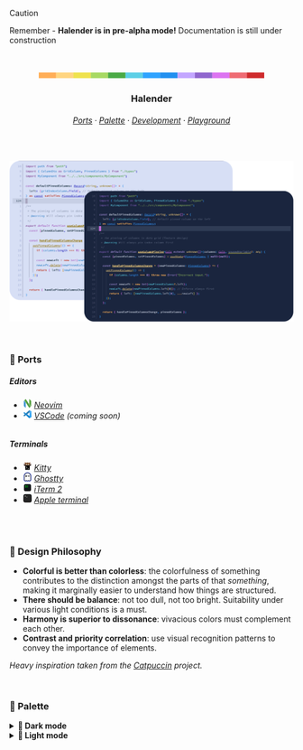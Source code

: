 > [!CAUTION]
> Remember - **Halender is in pre-alpha mode!** Documentation is still under construction

&nbsp;

<p align="center">
  <img src="./assets/docs/palette-stripe.svg" width="400" />
</p>

<h3 align="center">
 Halender
</h3>

<h6 align="center">
  <a href="https://github.com/deniskabana/halender#-ports">Ports</a>
  ·
  <a href="https://github.com/deniskabana/halender#-palette">Palette</a>
  ·
  <a href="https://github.com/catppuccin/catppuccin/tree/main/dev">Development</a>
  ·
  <a href="#">Playground</a>
</h6>

&nbsp;

<p align="center">
  <img src="./assets/screenshots/code.png" />
</p>

&nbsp;

### 📀 Ports

<h5>Editors</h5>
<h6>
  <ul>
    <li>
      <a href="./editors/nvim/"><img src="./assets/logos/logo-neovim.png" width="16" /></a>
      <a href="./editors/nvim/">Neovim</a>
    </li>
    <li>
      <a href="./editors/vscode/"><img src="./assets/logos/logo-vscode.png" width="16" /></a>
      <a href="./editors/vscode/">VSCode</a>
      <i>(coming soon)</i>
    </li>
  </ul>
</h6>

<h5>Terminals</h5>
<h6>
  <ul>
    <li>
      <a href="./terminals/kitty/"><img src="./assets/logos/logo-kitty.png" width="16" /></a>
      <a href="./terminals/kitty/">Kitty</a>
    </li>
    <li>
      <a href="./terminals/ghostty/"><img src="./assets/logos/logo-ghostty.png" width="16" /></a>
      <a href="./terminals/ghostty/">Ghostty</a>
    </li>
    <li>
      <a href="./terminals/iterm2/"><img src="./assets/logos/logo-iterm.png" width="16" /></a>
      <a href="./terminals/iterm2/">iTerm 2</a>
    </li>
    <li>
      <a href="./terminals/apple-terminal/"><img src="./assets/logos/logo-apple-terminal.png" width="16" /></a>
      <a href="./terminals/apple-terminal/">Apple&nbsp;terminal</a>
    </li>
  </ul>
</h6>

&nbsp;

### 🧠 Design Philosophy

- **Colorful is better than colorless**: the colorfulness of something contributes to the distinction amongst the parts
  of that _something_, making it marginally easier to understand how things are structured.
- **There should be balance**: not too dull, not too bright. Suitability under various light conditions is a must.
- **Harmony is superior to dissonance**: vivacious colors must complement each other.
- **Contrast and priority correlation**: use visual recognition patterns to convey the importance of elements.

_Heavy inspiration taken from the [Catpuccin](https://github.com/catppuccin/catppuccin) project._

&nbsp;

### 🎨 Palette

<!-- GEN:PALETTE:START -->

<details>
<summary><strong>🌙 Dark mode</strong></summary>
<br />
<table>
  <tr>
    <th>Color</th>
    <th>Hex</th>
    <th>Name</th>
    <th>Group</th>
    <th>Description</th>
  </tr>
  <tr>
    <td><img src="./assets/swatches/crimson_dark.svg" alt="#ef6b73" /></td>
    <td><code>#ef6b73</code></td>
    <td><strong>Crimson</strong></td>
    <td>Accent</td>
    <td><i>TBD</i></td>
  </tr>
  <tr>
    <td><img src="./assets/swatches/ruby_dark.svg" alt="#cf3a3c" /></td>
    <td><code>#cf3a3c</code></td>
    <td><strong>Ruby</strong></td>
    <td>Accent</td>
    <td><i>Status - Error, Danger, Critical action</i></td>
  </tr>
  <tr>
    <td><img src="./assets/swatches/amber_dark.svg" alt="#ffae57" /></td>
    <td><code>#ffae57</code></td>
    <td><strong>Amber</strong></td>
    <td>Accent</td>
    <td><i>Number, Operators, Decisive keyword (e.g. return)</i></td>
  </tr>
  <tr>
    <td><img src="./assets/swatches/gold_dark.svg" alt="#ffd580" /></td>
    <td><code>#ffd580</code></td>
    <td><strong>Gold</strong></td>
    <td>Accent</td>
    <td><i>Function, Method, Primary accent</i></td>
  </tr>
  <tr>
    <td><img src="./assets/swatches/citrine_dark.svg" alt="#eFE24D" /></td>
    <td><code>#eFE24D</code></td>
    <td><strong>Citrine</strong></td>
    <td>Accent</td>
    <td><i>Status - Warning, CTA</i></td>
  </tr>
  <tr>
    <td><img src="./assets/swatches/lime_dark.svg" alt="#a7d963" /></td>
    <td><code>#a7d963</code></td>
    <td><strong>Lime</strong></td>
    <td>Accent</td>
    <td><i>String</i></td>
  </tr>
  <tr>
    <td><img src="./assets/swatches/forest_dark.svg" alt="#4aaa45" /></td>
    <td><code>#4aaa45</code></td>
    <td><strong>Forest</strong></td>
    <td>Accent</td>
    <td><i>Status - Success, Positive action</i></td>
  </tr>
  <tr>
    <td><img src="./assets/swatches/cyan_dark.svg" alt="#5ccfe6" /></td>
    <td><code>#5ccfe6</code></td>
    <td><strong>Cyan</strong></td>
    <td>Accent</td>
    <td><i>Property, Parameter, Argument, Member</i></td>
  </tr>
  <tr>
    <td><img src="./assets/swatches/azure_dark.svg" alt="#2190f0" /></td>
    <td><code>#2190f0</code></td>
    <td><strong>Azure</strong></td>
    <td>Accent</td>
    <td><i>Type, Class, Interface, Namespace, Accessed property</i></td>
  </tr>
  <tr>
    <td><img src="./assets/swatches/cobalt_dark.svg" alt="#2Ea3FF" /></td>
    <td><code>#2Ea3FF</code></td>
    <td><strong>Cobalt</strong></td>
    <td>Accent</td>
    <td><i>Status - Info, CTA</i></td>
  </tr>
  <tr>
    <td><img src="./assets/swatches/lavender_dark.svg" alt="#c3a6ff" /></td>
    <td><code>#c3a6ff</code></td>
    <td><strong>Lavender</strong></td>
    <td>Accent</td>
    <td><i>Keyword, Control flow, Loop, Conditional</i></td>
  </tr>
  <tr>
    <td><img src="./assets/swatches/amethyst_dark.svg" alt="#9066ce" /></td>
    <td><code>#9066ce</code></td>
    <td><strong>Amethyst</strong></td>
    <td>Accent</td>
    <td><i>Secondary keyword (e.g. include), Built-in members</i></td>
  </tr>
  <tr>
    <td><img src="./assets/swatches/magenta_dark.svg" alt="#dc73f1" /></td>
    <td><code>#dc73f1</code></td>
    <td><strong>Magenta</strong></td>
    <td>Accent</td>
    <td><i>Decorator, Generic Type, Uncommon keyword, Secondary accent, CTA</i></td>
  </tr>
  <tr>
    <td><img src="./assets/swatches/mist_dark.svg" alt="#b2bacc" /></td>
    <td><code>#b2bacc</code></td>
    <td><strong>Mist</strong></td>
    <td>Text</td>
    <td><i>Default text, Variable declaration</i></td>
  </tr>
  <tr>
    <td><img src="./assets/swatches/snow_dark.svg" alt="#cfe3ef" /></td>
    <td><code>#cfe3ef</code></td>
    <td><strong>Snow</strong></td>
    <td>Text</td>
    <td><i>High contrast text (RARE)</i></td>
  </tr>
  <tr>
    <td><img src="./assets/swatches/slate_dark.svg" alt="#8695aa" /></td>
    <td><code>#8695aa</code></td>
    <td><strong>Slate</strong></td>
    <td>Text</td>
    <td><i>Dark text, Muted text, Inline suggestion</i></td>
  </tr>
  <tr>
    <td><img src="./assets/swatches/storm_dark.svg" alt="#616d86" /></td>
    <td><code>#616d86</code></td>
    <td><strong>Storm</strong></td>
    <td>Text</td>
    <td><i>Comment, Disabled text, Less important text</i></td>
  </tr>
  <tr>
    <td><img src="./assets/swatches/iron_dark.svg" alt="#515772" /></td>
    <td><code>#515772</code></td>
    <td><strong>Iron</strong></td>
    <td>Text</td>
    <td><i>Line number, Inactive text, Inactive UI element</i></td>
  </tr>
  <tr>
    <td><img src="./assets/swatches/midnight_dark.svg" alt="#1a253d" /></td>
    <td><code>#1a253d</code></td>
    <td><strong>Midnight</strong></td>
    <td>Surface</td>
    <td><i>Background, Main surface, Editor background</i></td>
  </tr>
  <tr>
    <td><img src="./assets/swatches/obsidian_dark.svg" alt="#171c28" /></td>
    <td><code>#171c28</code></td>
    <td><strong>Obsidian</strong></td>
    <td>Surface</td>
    <td><i>Sidebar, Panel, Secondary surface</i></td>
  </tr>
  <tr>
    <td><img src="./assets/swatches/dusk_dark.svg" alt="#2f3b54" /></td>
    <td><code>#2f3b54</code></td>
    <td><strong>Dusk</strong></td>
    <td>Surface</td>
    <td><i>Selection, Highlight, Active line, Elevated surface</i></td>
  </tr>
</table>
</details>

<details>
<summary><strong>🔅 Light mode</strong></summary>
<br />
<table>
  <tr>
    <th>Color</th>
    <th>Hex</th>
    <th>Name</th>
    <th>Group</th>
    <th>Description</th>
  </tr>
  <tr>
    <td><img src="./assets/swatches/crimson_light.svg" alt="#cf2a2c" /></td>
    <td><code>#cf2a2c</code></td>
    <td><strong>Crimson</strong></td>
    <td>Accent</td>
    <td><i>TBD</i></td>
  </tr>
  <tr>
    <td><img src="./assets/swatches/ruby_light.svg" alt="#cf2a2c" /></td>
    <td><code>#cf2a2c</code></td>
    <td><strong>Ruby</strong></td>
    <td>Accent</td>
    <td><i>Status - Error, Danger, Critical action</i></td>
  </tr>
  <tr>
    <td><img src="./assets/swatches/amber_light.svg" alt="#bf4030" /></td>
    <td><code>#bf4030</code></td>
    <td><strong>Amber</strong></td>
    <td>Accent</td>
    <td><i>Number, Operators, Decisive keyword (e.g. return)</i></td>
  </tr>
  <tr>
    <td><img src="./assets/swatches/gold_light.svg" alt="#907002" /></td>
    <td><code>#907002</code></td>
    <td><strong>Gold</strong></td>
    <td>Accent</td>
    <td><i>Function, Method, Primary accent</i></td>
  </tr>
  <tr>
    <td><img src="./assets/swatches/citrine_light.svg" alt="#c98005" /></td>
    <td><code>#c98005</code></td>
    <td><strong>Citrine</strong></td>
    <td>Accent</td>
    <td><i>Status - Warning, CTA</i></td>
  </tr>
  <tr>
    <td><img src="./assets/swatches/lime_light.svg" alt="#339425" /></td>
    <td><code>#339425</code></td>
    <td><strong>Lime</strong></td>
    <td>Accent</td>
    <td><i>String</i></td>
  </tr>
  <tr>
    <td><img src="./assets/swatches/forest_light.svg" alt="#4aaa45" /></td>
    <td><code>#4aaa45</code></td>
    <td><strong>Forest</strong></td>
    <td>Accent</td>
    <td><i>Status - Success, Positive action</i></td>
  </tr>
  <tr>
    <td><img src="./assets/swatches/cyan_light.svg" alt="#007ac5" /></td>
    <td><code>#007ac5</code></td>
    <td><strong>Cyan</strong></td>
    <td>Accent</td>
    <td><i>Property, Parameter, Argument, Member</i></td>
  </tr>
  <tr>
    <td><img src="./assets/swatches/azure_light.svg" alt="#0010b5" /></td>
    <td><code>#0010b5</code></td>
    <td><strong>Azure</strong></td>
    <td>Accent</td>
    <td><i>Type, Class, Interface, Namespace, Accessed property</i></td>
  </tr>
  <tr>
    <td><img src="./assets/swatches/cobalt_light.svg" alt="#2590EC" /></td>
    <td><code>#2590EC</code></td>
    <td><strong>Cobalt</strong></td>
    <td>Accent</td>
    <td><i>Status - Info, CTA</i></td>
  </tr>
  <tr>
    <td><img src="./assets/swatches/lavender_light.svg" alt="#9a40b3" /></td>
    <td><code>#9a40b3</code></td>
    <td><strong>Lavender</strong></td>
    <td>Accent</td>
    <td><i>Keyword, Control flow, Loop, Conditional</i></td>
  </tr>
  <tr>
    <td><img src="./assets/swatches/amethyst_light.svg" alt="#6f1f7f" /></td>
    <td><code>#6f1f7f</code></td>
    <td><strong>Amethyst</strong></td>
    <td>Accent</td>
    <td><i>Secondary keyword (e.g. include), Built-in members</i></td>
  </tr>
  <tr>
    <td><img src="./assets/swatches/magenta_light.svg" alt="#bc42ba" /></td>
    <td><code>#bc42ba</code></td>
    <td><strong>Magenta</strong></td>
    <td>Accent</td>
    <td><i>Decorator, Generic Type, Uncommon keyword, Secondary accent, CTA</i></td>
  </tr>
  <tr>
    <td><img src="./assets/swatches/mist_light.svg" alt="#222939" /></td>
    <td><code>#222939</code></td>
    <td><strong>Mist</strong></td>
    <td>Text</td>
    <td><i>Default text, Variable declaration</i></td>
  </tr>
  <tr>
    <td><img src="./assets/swatches/snow_light.svg" alt="#171c28" /></td>
    <td><code>#171c28</code></td>
    <td><strong>Snow</strong></td>
    <td>Text</td>
    <td><i>High contrast text (RARE)</i></td>
  </tr>
  <tr>
    <td><img src="./assets/swatches/slate_light.svg" alt="#223949" /></td>
    <td><code>#223949</code></td>
    <td><strong>Slate</strong></td>
    <td>Text</td>
    <td><i>Dark text, Muted text, Inline suggestion</i></td>
  </tr>
  <tr>
    <td><img src="./assets/swatches/storm_light.svg" alt="#818da6" /></td>
    <td><code>#818da6</code></td>
    <td><strong>Storm</strong></td>
    <td>Text</td>
    <td><i>Comment, Disabled text, Less important text</i></td>
  </tr>
  <tr>
    <td><img src="./assets/swatches/iron_light.svg" alt="#a1add6" /></td>
    <td><code>#a1add6</code></td>
    <td><strong>Iron</strong></td>
    <td>Text</td>
    <td><i>Line number, Inactive text, Inactive UI element</i></td>
  </tr>
  <tr>
    <td><img src="./assets/swatches/midnight_light.svg" alt="#e7dff5" /></td>
    <td><code>#e7dff5</code></td>
    <td><strong>Midnight</strong></td>
    <td>Surface</td>
    <td><i>Background, Main surface, Editor background</i></td>
  </tr>
  <tr>
    <td><img src="./assets/swatches/obsidian_light.svg" alt="#c9d4ea" /></td>
    <td><code>#c9d4ea</code></td>
    <td><strong>Obsidian</strong></td>
    <td>Surface</td>
    <td><i>Sidebar, Panel, Secondary surface</i></td>
  </tr>
  <tr>
    <td><img src="./assets/swatches/dusk_light.svg" alt="#b2bacc" /></td>
    <td><code>#b2bacc</code></td>
    <td><strong>Dusk</strong></td>
    <td>Surface</td>
    <td><i>Selection, Highlight, Active line, Elevated surface</i></td>
  </tr>
</table>
</details>

<!-- GEN:PALETTE:END -->
